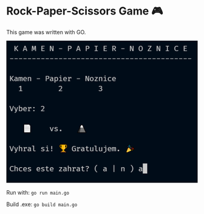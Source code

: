 # Rock-Paper-Scissors Game 🎮

This game was written with GO.

![Screenshot](rps.png)

Run with: ``go run main.go``

Build .exe: ``go build main.go``
